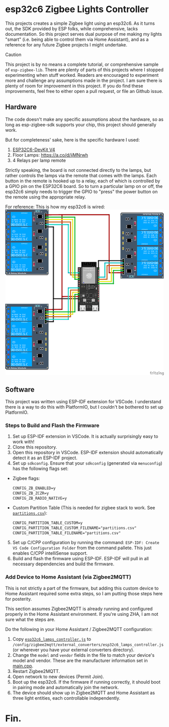 # esp32c6 Zigbee Lights Controller

This projects creates a simple Zigbee light using an esp32c6. As it turns out, the SDK provided by
ESP folks, while comprehensive, lacks documentation. So this project serves dual purpose of me
making my lights "smart" (i.e. being able to control them via Home Assistant), and as a reference
for any future Zigbee projects I might undertake.

> [!CAUTION]
> This project is by no means a complete tutorial, or comprehensive sample of
> `esp-zigbee-lib`. There are plenty of parts of this projects where I stopped experimenting when
> stuff worked. Readers are encouraged to experiment more and challenge any assumptions made
> in the project. I am sure there is plenty of room for improvement in this project. If you
> do find these improvements, feel free to either open a pull request, or file an Github issue.

## Hardware

The code doesn't make any specific assumptions about the hardware, so as long as esp-zigbee-sdk
supports your chip, this project should generally work.

But for completeness' sake, here is the specific hardware I used:
1. [ESP32C6-DevKit V4](https://www.aliexpress.com/item/32850791884.html?spm=a2a1k.gongzhuanliu.1.1)
2. Floor Lamps: https://a.co/d/ijMNrwh
3. 4 Relays per lamp remote

Strictly speaking, the board is not connected directly to the lamps, but rather controls the lamps
via the remote that comes with the lamps. Each button in the remote is hooked up to a relay, each
of which is controlled by a GPIO pin on the ESP32C6 board. So to turn a particular lamp on or off,
the esp32c6 simply needs to trigger the GPIO to "press" the power button on the remote using
the appropriate relay.

For reference: This is how my esp32c6 is wired:
![ESP32C6 Wiring Diagram](docs/wiring_diagram.png)

## Software

This project was written using ESP-IDF extension for VSCode. I understand there is a way to do this
with PlatformIO, but I couldn't be bothered to set up PlatformIO.

### Steps to Build and Flash the Firmware

1. Set up ESP-IDF extension in VSCode. It is actually surprisingly easy to work with!
2. Clone this repository.
3. Open this repository in VSCode. ESP-IDF extension should automatically detect it as an ESP-IDF
   project.
4. Set up `sdkconfig`. Ensure that your `sdkconfig` (generated via `menuconfig`) has the following
   flags set:
  - Zigbee flags:
    ```Kconfig
    CONFIG_ZB_ENABLED=y
    CONFIG_ZB_ZCZR=y
    CONFIG_ZB_RADIO_NATIVE=y
    ```
  - Custom Partition Table (This is needed for zigbee stack to work. See
    [`partitions.csv`](partitions.csv)):
    ```KConfig
    CONFIG_PARTITION_TABLE_CUSTOM=y
    CONFIG_PARTITION_TABLE_CUSTOM_FILENAME="partitions.csv"
    CONFIG_PARTITION_TABLE_FILENAME="partitions.csv"
    ```
5. Set up C/CPP configuration by running the command: `ESP-IDF: Create VS Code Configuration
   Folder` from the command pallete. This just enables C/CPP intelliSense support.
6. Build and flash the firmware using ESP-IDF. ESP-IDF will pull in all necessary dependencies and
   build the firmware.

### Add Device to Home Assistant (via Zigbee2MQTT)

This is not strictly a part of the firmware, but adding this custom device to Home Assistant
required some extra steps, so I am putting those steps here for posterity.

This section assumes Zigbee2MQTT is already running and configured properly in the Home Assistant environment. If you're using ZHA, I am not sure what the steps are.

Do the following in your Home Assistant / Zigbee2MQTT configuration:
1. Copy [`esp32c6_lamps_controller.js`](docs/esp32c6_lamps_controller.js) to
   `/config/zigbee2mqtt/external_converters/esp32c6_lamps_controller.js` (or wherever you have your
   external converters directory).
2. Change the `model` and `vendor` fields in the file to match your device's model and vendor.
   These are the manufacturer information set in [main.cpp](src/main.cpp).
3. Restart Zigbee2MQTT.
4. Open network to new devices (Permit Join).
5. Boot up the esp32c6. If the firmware if running correctly, it should boot in pairing mode and
   automatically join the network.
6. The device should show up in Zigbee2MQTT and Home Assistant as three light entities, each
   controllable independently.

# Fin.
